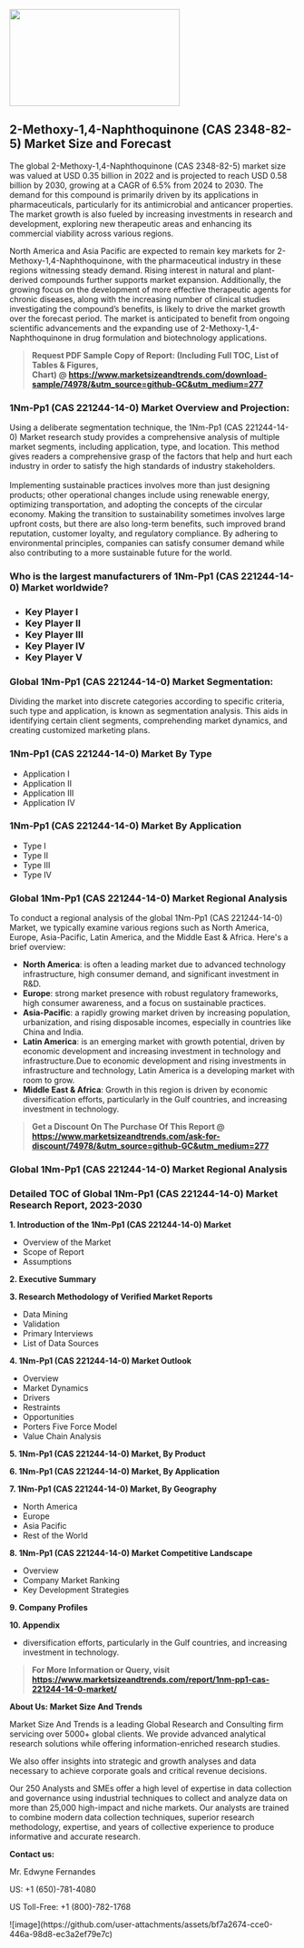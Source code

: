 <p><img class="alignnone size-medium wp-image-20088" src="https://ffe5etoiles.com/wp-content/uploads/2024/12/MST1-300x171.png" alt="" width="300" height="171" /></p><h2>2-Methoxy-1,4-Naphthoquinone (CAS 2348-82-5) Market Size and Forecast</h2><p>The global 2-Methoxy-1,4-Naphthoquinone (CAS 2348-82-5) market size was valued at USD 0.35 billion in 2022 and is projected to reach USD 0.58 billion by 2030, growing at a CAGR of 6.5% from 2024 to 2030. The demand for this compound is primarily driven by its applications in pharmaceuticals, particularly for its antimicrobial and anticancer properties. The market growth is also fueled by increasing investments in research and development, exploring new therapeutic areas and enhancing its commercial viability across various regions.</p><p>North America and Asia Pacific are expected to remain key markets for 2-Methoxy-1,4-Naphthoquinone, with the pharmaceutical industry in these regions witnessing steady demand. Rising interest in natural and plant-derived compounds further supports market expansion. Additionally, the growing focus on the development of more effective therapeutic agents for chronic diseases, along with the increasing number of clinical studies investigating the compound’s benefits, is likely to drive the market growth over the forecast period. The market is anticipated to benefit from ongoing scientific advancements and the expanding use of 2-Methoxy-1,4-Naphthoquinone in drug formulation and biotechnology applications.</p></p><blockquote id="" class=""><strong>Request PDF Sample Copy of Report: (Including Full TOC, List of Tables &amp; Figures, Chart)&nbsp;@&nbsp;<strong><a href="https://www.marketsizeandtrends.com/download-sample/74978/&utm_source=github-GC&utm_medium=277" target="_blank">https://www.marketsizeandtrends.com/download-sample/74978/&utm_source=github-GC&utm_medium=277</a></strong></strong></blockquote><h3 id="" class="">1Nm-Pp1 (CAS 221244-14-0) Market&nbsp;Overview and Projection:</h3><p id="" class="">Using a deliberate segmentation technique, the 1Nm-Pp1 (CAS 221244-14-0) Market research study provides a comprehensive analysis of multiple market segments, including application, type, and location. This method gives readers a comprehensive grasp of the factors that help and hurt each industry in order to satisfy the high standards of industry stakeholders. <br /> <br />Implementing sustainable practices involves more than just designing products; other operational changes include using renewable energy, optimizing transportation, and adopting the concepts of the circular economy. Making the transition to sustainability sometimes involves large upfront costs, but there are also long-term benefits, such improved brand reputation, customer loyalty, and regulatory compliance. By adhering to environmental principles, companies can satisfy consumer demand while also contributing to a more sustainable future for the world.</p><h3 id="" class="">Who is the largest manufacturers of&nbsp;1Nm-Pp1 (CAS 221244-14-0) Market worldwide?</h3><h3 class=""><p><ul><li>Key Player I </li><li> Key Player II </li><li> Key Player III </li><li> Key Player IV </li><li> Key Player V</li></ul></p></h3><h3 id="" class="">Global&nbsp;1Nm-Pp1 (CAS 221244-14-0) Market Segmentation:</h3><p id="" class="">Dividing the market into discrete categories according to specific criteria, such type and application, is known as segmentation analysis. This aids in identifying certain client segments, comprehending market dynamics, and creating customized marketing plans.</p><h3 id="" class="">1Nm-Pp1 (CAS 221244-14-0) Market&nbsp;By Type</h3><p><p><ul><li>Application I</li><li> Application II</li><li> Application III</li><li> Application IV</p></li></ul></p></p><h3 id="" class="">1Nm-Pp1 (CAS 221244-14-0) Market&nbsp;By Application</h3><p class=""><p><ul><li>Type I</li><li> Type II</li><li> Type III</li><li> Type IV</li></ul></p></p><h3 id="" class="">Global 1Nm-Pp1 (CAS 221244-14-0) Market Regional Analysis</h3><p id="" class="">To conduct a regional analysis of the global 1Nm-Pp1 (CAS 221244-14-0) Market, we typically examine various regions such as North America, Europe, Asia-Pacific, Latin America, and the Middle East &amp; Africa. Here's a brief overview:</p><ul><li><strong>North America</strong>: is often a leading market due to advanced technology infrastructure, high consumer demand, and significant investment in R&amp;D.</li><li><strong>Europe</strong>: strong market presence with robust regulatory frameworks, high consumer awareness, and a focus on sustainable practices.</li><li><strong>Asia-Pacific</strong>: a rapidly growing market driven by increasing population, urbanization, and rising disposable incomes, especially in countries like China and India.</li><li><strong>Latin America</strong>: is an emerging market with growth potential, driven by economic development and increasing investment in technology and infrastructure.Due to economic development and rising investments in infrastructure and technology, Latin America is a developing market with room to grow.</li><li><strong>Middle East &amp; Africa</strong>: Growth in this region is driven by economic diversification efforts, particularly in the Gulf countries, and increasing investment in technology.</li></ul><blockquote id="" class=""><strong>Get a Discount On The Purchase Of This Report @ <strong><a href="https://www.marketsizeandtrends.com/ask-for-discount/74978/&utm_source=github-GC&utm_medium=277" target="_blank">https://www.marketsizeandtrends.com/ask-for-discount/74978/&utm_source=github-GC&utm_medium=277</a></strong></strong></blockquote><h3 id="" class="">Global 1Nm-Pp1 (CAS 221244-14-0) Market Regional Analysis</h3><h3 id="" class="">Detailed TOC of Global 1Nm-Pp1 (CAS 221244-14-0) Market Research Report, 2023-2030</h3><p id="" class=""><strong>1. Introduction of the 1Nm-Pp1 (CAS 221244-14-0) Market</strong></p><ul><li>Overview of the Market</li><li>Scope of Report</li><li>Assumptions</li></ul><p id="" class=""><strong>2. Executive Summary</strong></p><p id="" class=""><strong>3. Research Methodology of Verified Market Reports</strong></p><ul><li>Data Mining</li><li>Validation</li><li>Primary Interviews</li><li>List of Data Sources</li></ul><p id="" class=""><strong>4. 1Nm-Pp1 (CAS 221244-14-0) Market Outlook</strong></p><ul><li>Overview</li><li>Market Dynamics</li><li>Drivers</li><li>Restraints</li><li>Opportunities</li><li>Porters Five Force Model</li><li>Value Chain Analysis</li></ul><p id="" class=""><strong>5. 1Nm-Pp1 (CAS 221244-14-0) Market, By Product</strong></p><p id="" class=""><strong>6. 1Nm-Pp1 (CAS 221244-14-0) Market, By Application</strong></p><p id="" class=""><strong>7. 1Nm-Pp1 (CAS 221244-14-0) Market, By Geography</strong></p><ul><li>North America</li><li>Europe</li><li>Asia Pacific</li><li>Rest of the World</li></ul><p id="" class=""><strong>8. 1Nm-Pp1 (CAS 221244-14-0) Market Competitive Landscape</strong></p><ul><li>Overview</li><li>Company Market Ranking</li><li>Key Development Strategies</li></ul><p id="" class=""><strong>9. Company Profiles</strong></p><p id="" class=""><strong>10. Appendix</strong></p><ul><li>diversification efforts, particularly in the Gulf countries, and increasing investment in technology.</li></ul><blockquote id="" class=""><strong>For More Information or Query, visit <strong><strong><a href="https://www.marketsizeandtrends.com/report/1nm-pp1-cas-221244-14-0-market/" target="_blank">https://www.marketsizeandtrends.com/report/1nm-pp1-cas-221244-14-0-market/</a></strong></strong></strong></blockquote><p id="" class=""><strong>About Us: Market Size And Trends</strong></p><p id="" class="">Market Size And Trends is a leading Global Research and Consulting firm servicing over 5000+ global clients. We provide advanced analytical research solutions while offering information-enriched research studies.</p><p id="" class="">We also offer insights into strategic and growth analyses and data necessary to achieve corporate goals and critical revenue decisions.</p><p id="" class="">Our 250 Analysts and SMEs offer a high level of expertise in data collection and governance using industrial techniques to collect and analyze data on more than 25,000 high-impact and niche markets. Our analysts are trained to combine modern data collection techniques, superior research methodology, expertise, and years of collective experience to produce informative and accurate research.</p><p id="" class=""><strong>Contact us:</strong></p><p id="" class="">Mr. Edwyne Fernandes</p><p id="" class="">US: +1 (650)-781-4080</p><p id="" class="">US Toll-Free: +1 (800)-782-1768</p>
![image](https://github.com/user-attachments/assets/bf7a2674-cce0-446a-98d8-ec3a2ef79e7c)
